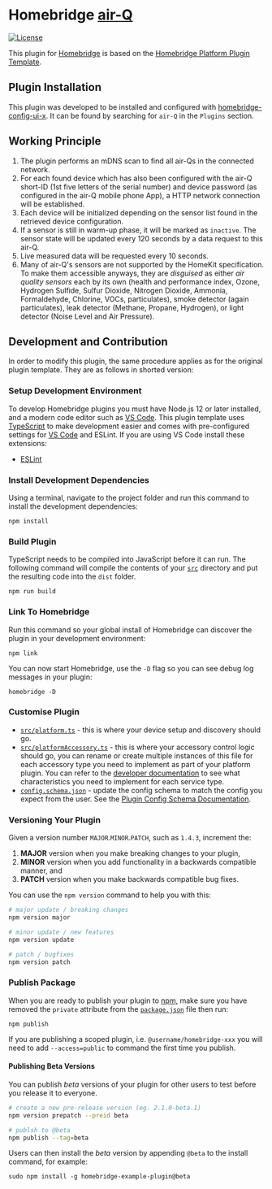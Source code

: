 # Homebridge [air-Q](https://www.air-q.com)
[![License](https://badgen.net/badge/License/Apache%202.0/blue)](https://github.com/CorantGmbH/homebridge-air-q/blob/master/LICENSE)

This plugin for [Homebridge](https://github.com/homebridge/homebridge) is based
on the [Homebridge Platform Plugin Template](https://github.com/homebridge/homebridge-plugin-template).

## Plugin Installation

This plugin was developed to be installed and configured with
[homebridge-config-ui-x](https://www.npmjs.com/package/homebridge-config-ui-x).
It can be found by searching for `air-Q` in the `Plugins` section.

## Working Principle

1. The plugin performs an mDNS scan to find all air-Qs in the connected network.
2. For each found device which has also been configured with the air-Q short-ID
   (1st five letters of the serial number) and device password (as configured in
    the air-Q mobile phone App), a HTTP network connection will be established.
3. Each device will be initialized depending on the sensor list found in the
   retrieved device configuration.
4. If a sensor is still in warm-up phase, it will be marked as `inactive`. The
   sensor state will be updated every 120 seconds by a data request to this air-Q.
5. Live measured data will be requested every 10 seconds.
6. Many of air-Q's sensors are not supported by the HomeKit specification. To make
   them accessible anyways, they are *disguised* as either *air quality sensors*
   each by its own (health and performance index, Ozone, Hydrogen Sulfide,
   Sulfur Dioxide, Nitrogen Dioxide, Ammonia, Formaldehyde, Chlorine, VOCs,
   particulates), smoke detector (again particulates), leak detector (Methane,
   Propane, Hydrogen), or light detector (Noise Level and Air Pressure).


## Development and Contribution

In order to modify this plugin, the same procedure applies as for the original
plugin template. They are as follows in shorted version:

### Setup Development Environment

To develop Homebridge plugins you must have Node.js 12 or later installed, and a modern code editor such as [VS Code](https://code.visualstudio.com/). This plugin template uses [TypeScript](https://www.typescriptlang.org/) to make development easier and comes with pre-configured settings for [VS Code](https://code.visualstudio.com/) and ESLint. If you are using VS Code install these extensions:

* [ESLint](https://marketplace.visualstudio.com/items?itemName=dbaeumer.vscode-eslint)

### Install Development Dependencies

Using a terminal, navigate to the project folder and run this command to install the development dependencies:

```
npm install
```

### Build Plugin

TypeScript needs to be compiled into JavaScript before it can run. The following command will compile the contents of your [`src`](./src) directory and put the resulting code into the `dist` folder.

```
npm run build
```

### Link To Homebridge

Run this command so your global install of Homebridge can discover the plugin in your development environment:

```
npm link
```

You can now start Homebridge, use the `-D` flag so you can see debug log messages in your plugin:

```
homebridge -D
```

### Customise Plugin

* [`src/platform.ts`](./src/platform.ts) - this is where your device setup and discovery should go.
* [`src/platformAccessory.ts`](./src/platformAccessory.ts) - this is where your accessory control logic should go, you can rename or create multiple instances of this file for each accessory type you need to implement as part of your platform plugin. You can refer to the [developer documentation](https://developers.homebridge.io/) to see what characteristics you need to implement for each service type.
* [`config.schema.json`](./config.schema.json) - update the config schema to match the config you expect from the user. See the [Plugin Config Schema Documentation](https://developers.homebridge.io/#/config-schema).

### Versioning Your Plugin

Given a version number `MAJOR`.`MINOR`.`PATCH`, such as `1.4.3`, increment the:

1. **MAJOR** version when you make breaking changes to your plugin,
2. **MINOR** version when you add functionality in a backwards compatible manner, and
3. **PATCH** version when you make backwards compatible bug fixes.

You can use the `npm version` command to help you with this:

```bash
# major update / breaking changes
npm version major

# minor update / new features
npm version update

# patch / bugfixes
npm version patch
```

### Publish Package

When you are ready to publish your plugin to [npm](https://www.npmjs.com/), make sure you have removed the `private` attribute from the [`package.json`](./package.json) file then run:

```
npm publish
```

If you are publishing a scoped plugin, i.e. `@username/homebridge-xxx` you will need to add `--access=public` to command the first time you publish.

#### Publishing Beta Versions

You can publish *beta* versions of your plugin for other users to test before you release it to everyone.

```bash
# create a new pre-release version (eg. 2.1.0-beta.1)
npm version prepatch --preid beta

# publsh to @beta
npm publish --tag=beta
```

Users can then install the  *beta* version by appending `@beta` to the install command, for example:

```
sudo npm install -g homebridge-example-plugin@beta
```
